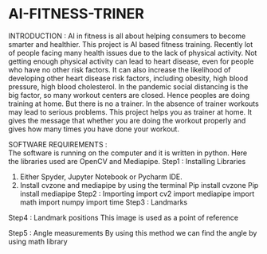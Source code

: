 # AI-FITNESS-TRINER
INTRODUCTION : 
AI in fitness is all about helping consumers to become smarter and healthier. 
This project is AI based fitness training. Recently lot of people facing many health issues due to the lack of physical activity. Not getting enough physical activity can lead to heart disease, even for people who have no other risk factors. It can also increase the likelihood of developing other heart disease risk factors, including obesity, high blood pressure, high blood cholesterol.
In the pandemic social distancing is the big factor, so many workout centers are closed. Hence peoples are doing training at home. But there is no a trainer. In the absence of trainer workouts may lead to serious problems.
This project helps you as trainer at home. It gives the message that whether you are  doing the workout properly and gives how many times you have done your workout.

SOFTWARE REQUIREMENTS :   
The software is running on the computer and it is written in python. Here the libraries used are OpenCV and Mediapipe.
Step1 : Installing Libraries
1.	Either Spyder, Jupyter Notebook or Pycharm IDE.
2.	Install cvzone and mediapipe by using the terminal
Pip install cvzone
Pip install mediapipe
Step2 : Importing
import cv2
import mediapipe
import math
import numpy
import time
Step3 : Landmarks

Step4 : Landmark positions
This image is used as a point of reference
 
Step5 : Angle measurements
By using this method we can find the angle by using math library
